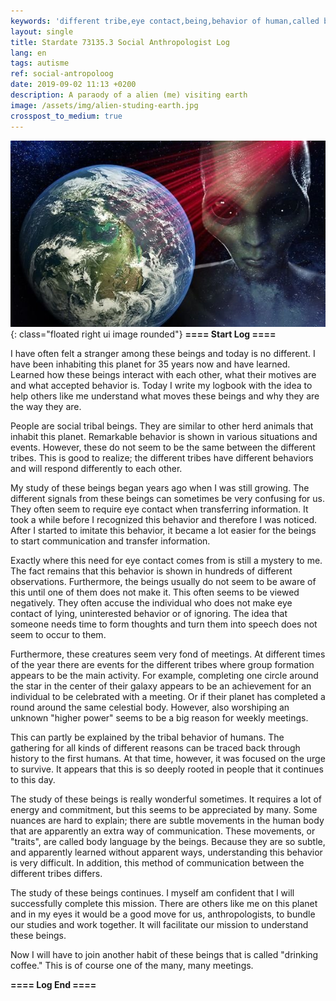 ```yaml
---
keywords: 'different tribe,eye contact,being,behavior of human,called body language'
layout: single
title: Stardate 73135.3 Social Anthropologist Log
lang: en
tags: autisme
ref: social-antropoloog
date: 2019-09-02 11:13 +0200
description: A paraody of a alien (me) visiting earth
image: /assets/img/alien-studing-earth.jpg
crosspost_to_medium: true
---
```

![Sociaal Antropoloog](/assets/img/alien-studing-earth.jpg){: class="floated right ui image rounded"}
**==== Start Log ====**

I have often felt a stranger among these beings and today is no different. I have been inhabiting this planet for 35 years now and have learned. Learned how these beings interact with each other, what their motives are and what accepted behavior is. Today I write my logbook with the idea to help others like me understand what moves these beings and why they are the way they are.

People are social tribal beings. They are similar to other herd animals that inhabit this planet. Remarkable behavior is shown in various situations and events. However, these do not seem to be the same between the different tribes. This is good to realize; the different tribes have different behaviors and will respond differently to each other.

My study of these beings began years ago when I was still growing. The different signals from these beings can sometimes be very confusing for us. They often seem to require eye contact when transferring information. It took a while before I recognized this behavior and therefore I was noticed. After I started to imitate this behavior, it became a lot easier for the beings to start communication and transfer information.

Exactly where this need for eye contact comes from is still a mystery to me. The fact remains that this behavior is shown in hundreds of different observations. Furthermore, the beings usually do not seem to be aware of this until one of them does not make it. This often seems to be viewed negatively. They often accuse the individual who does not make eye contact of lying, uninterested behavior or of ignoring. The idea that someone needs time to form thoughts and turn them into speech does not seem to occur to them.

Furthermore, these creatures seem very fond of meetings. At different times of the year there are events for the different tribes where group formation appears to be the main activity. For example, completing one circle around the star in the center of their galaxy appears to be an achievement for an individual to be celebrated with a meeting. Or if their planet has completed a round around the same celestial body. However, also worshiping an unknown "higher power" seems to be a big reason for weekly meetings.

This can partly be explained by the tribal behavior of humans. The gathering for all kinds of different reasons can be traced back through history to the first humans. At that time, however, it was focused on the urge to survive. It appears that this is so deeply rooted in people that it continues to this day.

The study of these beings is really wonderful sometimes. It requires a lot of energy and commitment, but this seems to be appreciated by many. Some nuances are hard to explain; there are subtle movements in the human body that are apparently an extra way of communication. These movements, or "traits", are called body language by the beings. Because they are so subtle, and apparently learned without apparent ways, understanding this behavior is very difficult. In addition, this method of communication between the different tribes differs.

The study of these beings continues. I myself am confident that I will successfully complete this mission. There are others like me on this planet and in my eyes it would be a good move for us, anthropologists, to bundle our studies and work together. It will facilitate our mission to understand these beings.

Now I will have to join another habit of these beings that is called "drinking coffee." This is of course one of the many, many meetings.

**==== Log End ====**
